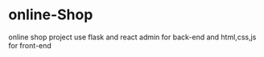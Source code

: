 # online-Shop
online shop project use flask and react admin for back-end and html,css,js for front-end
